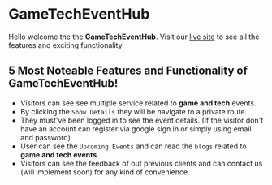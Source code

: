 # GameTechEventHub

Hello welcome the the **GameTechEventHub**. Visit our [live site](https://gametecheventhub.web.app/) to see all the features and exciting functionality.

## 5 Most Noteable Features and Functionality of GameTechEventHub!

* Visitors can see see multiple service related to **game and tech** events.
* By clicking the `Show Details` they will be navigate to a private route.
* They must've been logged in to see the event details. (If the visitor don't have an account can register via google sign in or simply using email and password)
* User can see the `Upcoming Events` and can read the `blogs` related to **game and tech events**.
* Visitors can see the feedback of out previous clients and can contact us (will implement soon) for any kind of convenience.